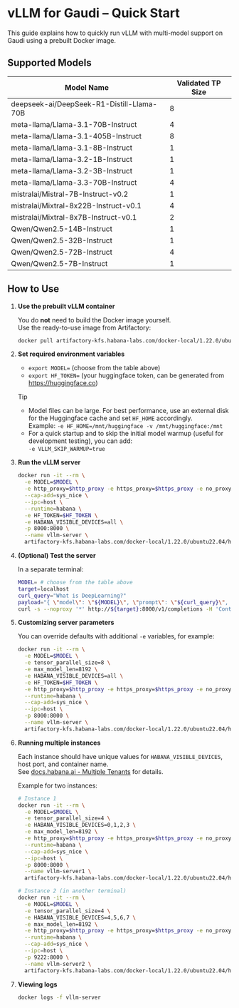 # vLLM for Gaudi – Quick Start

This guide explains how to quickly run vLLM with multi-model support on Gaudi using a prebuilt Docker image.

## Supported Models

| Model Name | Validated TP Size |
|--|--|
| deepseek-ai/DeepSeek-R1-Distill-Llama-70B | 8 |
| meta-llama/Llama-3.1-70B-Instruct         | 4 |
| meta-llama/Llama-3.1-405B-Instruct        | 8 |
| meta-llama/Llama-3.1-8B-Instruct          | 1 |
| meta-llama/Llama-3.2-1B-Instruct          | 1 |
| meta-llama/Llama-3.2-3B-Instruct          | 1 |
| meta-llama/Llama-3.3-70B-Instruct         | 4 |
| mistralai/Mistral-7B-Instruct-v0.2        | 1 |
| mistralai/Mixtral-8x22B-Instruct-v0.1     | 4 |
| mistralai/Mixtral-8x7B-Instruct-v0.1      | 2 |
| Qwen/Qwen2.5-14B-Instruct                 | 1 |
| Qwen/Qwen2.5-32B-Instruct                 | 1 |
| Qwen/Qwen2.5-72B-Instruct                 | 4 |
| Qwen/Qwen2.5-7B-Instruct                  | 1 |

## How to Use

1. **Use the prebuilt vLLM container**

   You do **not** need to build the Docker image yourself.  
   Use the ready-to-use image from Artifactory:

   ```bash
   docker pull artifactory-kfs.habana-labs.com/docker-local/1.22.0/ubuntu22.04/habanalabs/vllm-installer:1.22.0-341
   ```

2. **Set required environment variables**

   - `export MODEL=` (choose from the table above)
   - `export HF_TOKEN=` (your huggingface token, can be generated from https://huggingface.co)

   > [!Tip]
   > - Model files can be large. For best performance, use an external disk for the Huggingface cache and set `HF_HOME` accordingly.  
   Example: `-e HF_HOME=/mnt/huggingface -v /mnt/huggingface:/mnt`
   > - For a quick startup and to skip the initial model warmup (useful for development testing), you can add:  
   `-e VLLM_SKIP_WARMUP=true`

3. **Run the vLLM server**

   ```bash
   docker run -it --rm \
     -e MODEL=$MODEL \
     -e http_proxy=$http_proxy -e https_proxy=$https_proxy -e no_proxy=$no_proxy \
     --cap-add=sys_nice \
     --ipc=host \
     --runtime=habana \
     -e HF_TOKEN=$HF_TOKEN \
     -e HABANA_VISIBLE_DEVICES=all \
     -p 8000:8000 \
     --name vllm-server \
     artifactory-kfs.habana-labs.com/docker-local/1.22.0/ubuntu22.04/habanalabs/vllm-installer:1.22.0-341
   ```

4. **(Optional) Test the server**

   In a separate terminal:

   ```bash
   MODEL= # choose from the table above
   target=localhost
   curl_query="What is DeepLearning?"
   payload="{ \"model\": \"${MODEL}\", \"prompt\": \"${curl_query}\", \"max_tokens\": 128, \"temperature\": 0 }"
   curl -s --noproxy '*' http://${target}:8000/v1/completions -H 'Content-Type: application/json' -d "$payload"
   ```

5. **Customizing server parameters**

   You can override defaults with additional `-e` variables, for example:

   ```bash
   docker run -it --rm \
     -e MODEL=$MODEL \
     -e tensor_parallel_size=8 \
     -e max_model_len=8192 \
     -e HABANA_VISIBLE_DEVICES=all \
     -e HF_TOKEN=$HF_TOKEN \
     -e http_proxy=$http_proxy -e https_proxy=$https_proxy -e no_proxy=$no_proxy \
     --runtime=habana \
     --cap-add=sys_nice \
     --ipc=host \
     -p 8000:8000 \
     --name vllm-server \
     artifactory-kfs.habana-labs.com/docker-local/1.22.0/ubuntu22.04/habanalabs/vllm-installer:1.22.0-341
   ```

6. **Running multiple instances**

   Each instance should have unique values for `HABANA_VISIBLE_DEVICES`, host port, and container name.  
   See [docs.habana.ai - Multiple Tenants](https://docs.habana.ai/en/latest/Orchestration/Multiple_Tenants_on_HPU/Multiple_Dockers_each_with_Single_Workload.html) for details.

   Example for two instances:

   ```bash
   # Instance 1
   docker run -it --rm \
     -e MODEL=$MODEL \
     -e tensor_parallel_size=4 \
     -e HABANA_VISIBLE_DEVICES=0,1,2,3 \
     -e max_model_len=8192 \
     -e http_proxy=$http_proxy -e https_proxy=$https_proxy -e no_proxy=$no_proxy \
     --runtime=habana \
     --cap-add=sys_nice \
     --ipc=host \
     -p 8000:8000 \
     --name vllm-server1 \
     artifactory-kfs.habana-labs.com/docker-local/1.22.0/ubuntu22.04/habanalabs/vllm-installer:1.22.0-341

   # Instance 2 (in another terminal)
   docker run -it --rm \
     -e MODEL=$MODEL \
     -e tensor_parallel_size=4 \
     -e HABANA_VISIBLE_DEVICES=4,5,6,7 \
     -e max_model_len=8192 \
     -e http_proxy=$http_proxy -e https_proxy=$https_proxy -e no_proxy=$no_proxy \
     --runtime=habana \
     --cap-add=sys_nice \
     --ipc=host \
     -p 9222:8000 \
     --name vllm-server2 \
     artifactory-kfs.habana-labs.com/docker-local/1.22.0/ubuntu22.04/habanalabs/vllm-installer:1.22.0-341
   ```

7. **Viewing logs**

   ```bash
   docker logs -f vllm-server
   ```
